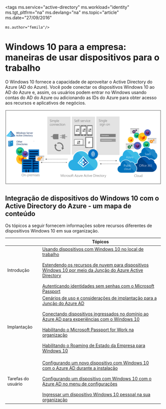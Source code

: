 <properties
    pageTitle="Windows 10 para a empresa: maneiras de usar dispositivos para trabalho | Microsoft Azure"
    description="Visão geral da implantação de dispositivos Windows 10 para empresas e como integrar-se com o Active Directory do Azure para a nuvem do Windows. Compara as diferentes maneiras que um dispositivo pode ser provisionado e usado em uma empresa por meio do portal do Azure."
    keywords="nuvem do Windows, Windows no Active Directory do Azure, dispositivos Windows 10 no Azure, dispositivos Windows no Azure"
    services="active-directory"
    documentationCenter=""
    authors="femila"
    manager="swadhwa"
    editor=""
    tags="azure-classic-portal"/>

<tags ms.service="active-directory" ms.workload="identity" ms.tgt_pltfrm="na" ms.devlang="na" ms.topic="article" ms.date="27/09/2016"

    ms.author="femila"/>


# <a name="windows-10-for-the-enterprise:-ways-to-use-devices-for-work"></a>Windows 10 para a empresa: maneiras de usar dispositivos para o trabalho

O Windows 10 fornece a capacidade de aproveitar o Active Directory do Azure (AD do Azure). Você pode conectar os dispositivos Windows 10 ao AD do Azure e, assim, os usuários podem entrar no Windows usando contas do AD do Azure ou adicionando as IDs do Azure para obter acesso aos recursos e aplicativos de negócios.

![Active Directory do Azure com a nuvem do Windows](./media/active-directory-azureadjoin/windows10-overview.png)


## <a name="integrating-windows-10-devices-with-azure-active-directory--a-content-map"></a>Integração de dispositivos do Windows 10 com o Active Directory do Azure - um mapa de conteúdo

Os tópicos a seguir fornecem informações sobre recursos diferentes de dispositivos Windows 10 em sua organização.

|              | Tópicos                                                                                                                                                                                                    |
|--------------------------------|-------------------------------------------------------------------------------------------------------------------------------------------------------------------------------------------------------------------------------------------------------------------------------------------------------------|
| Introdução                  | [Usando dispositivos com Windows 10 no local de trabalho](active-directory-azureadjoin-windows10-devices.md) <br> <br> [Estendendo os recursos de nuvem para dispositivos Windows 10 por meio da Junção do Azure Active Directory](active-directory-azureadjoin-overview.md) <br> <br> [Autenticando identidades sem senhas com o Microsoft Passport](active-directory-azureadjoin-passport.md)                              |
| Implantação     | [Cenários de uso e considerações de implantação para a Junção do Azure AD](active-directory-azureadjoin-deployment-aadjoindirect.md) <br><br> [Conectando dispositivos ingressados no domínio ao Azure AD para experiências com o Windows 10](active-directory-azureadjoin-devices-group-policy.md)<br><br>[Habilitando o Microsoft Passport for Work na organização](active-directory-azureadjoin-passport-deployment.md)<br><br> [Habilitando o Roaming de Estado da Empresa para Windows 10](active-directory-windows-enterprise-state-roaming-overview.md)<br><br> |
| Tarefas do usuário    | [Configurando um novo dispositivo com Windows 10 com o Azure AD durante a instalação](active-directory-azureadjoin-user-frx.md) <br><br> [Configurando um dispositivo com Windows 10 com o Azure AD no menu de configurações](active-directory-azureadjoin-user-upgrade.md) <br><br> [Ingressar um dispositivo Windows 10 pessoal na sua organização](active-directory-azureadjoin-personal-device.md) |



<!--HONumber=Oct16_HO2-->


